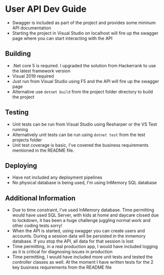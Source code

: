 # User API Dev Guide

* Swagger is included as part of the project and provides some mininum API documentation
* Starting the project in Visual Studio on localhost will fire up the swagger page where you can start interacting with the API
  
## Building
* .Net core 5 is required. I upgraded the solution from Hackerrank to use the latest framework version
* Visual 2019 required
* Just run from Visual Studio using F5 and the API will fire up the swagger page
* Alternative use `dotnet build` from the project folder directory to build the project

## Testing
* Unit tests can be run from Visual Studio using Resharper or the VS Test running
* Alternatively unit tests can be run using `dotnet test` from the test projects folder
* Unit test coverage is basic, I've covered the business requirements mentioned in the README file.

## Deploying
* Have not included any deployment pipelines
* No physical database is being used, I'm using InMemory SQL database

## Additional Information
* Due to time constraint, I've used InMemory database. Time permitting would have used SQL Server, with kids at home and daycare closed due to lockdown, it has been a huge challenge juggling normal work and other coding tests sorry!
* When the API is started, using swagger you can create users and accounts. During a session data will be persisted in the inmemory database. If you stop the API, all data for that session is lost
* Time permitting, in a real production app, I would have included logging as it is critical for diagnosing issues in production
* Time permitting, I would have included more unit tests and tested the controller classes as well. At the moment I have written tests for the 2 key business requirements from the README file